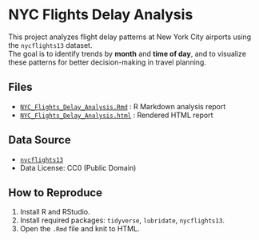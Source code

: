 # NYC Flights Delay Analysis

This project analyzes flight delay patterns at New York City airports using the `nycflights13` dataset.  
The goal is to identify trends by **month** and **time of day**, and to visualize these patterns for better decision-making in travel planning.

## Files
- [`NYC_Flights_Delay_Analysis.Rmd`](https://github.com/YO-portfolio/My_Analysis_Projects/blob/main/NYC13_Flights_Delay_Analysis.Rmd) : R Markdown analysis report  
- [`NYC_Flights_Delay_Analysis.html`](https://github.com/YO-portfolio/My_Analysis_Projects/blob/main/NYC13_Flights_Delay_Analysis.html) : Rendered HTML report  



## Data Source

- [`nycflights13`](https://cran.r-project.org/web/packages/nycflights13/index.html)  
- Data License: CC0 (Public Domain)

## How to Reproduce

1. Install R and RStudio.
2. Install required packages: `tidyverse`, `lubridate`, `nycflights13`.
3. Open the `.Rmd` file and knit to HTML.
